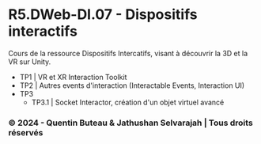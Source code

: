 # R5.DWeb-DI.07 - Dispositifs interactifs
Cours de la ressource Dispositifs Intercatifs, visant à découvrir la 3D et la VR sur Unity.

- TP1 | VR et XR Interaction Toolkit
- TP2 | Autres events d'interaction (Interactable Events, Interaction UI)
- TP3
    - TP3.1 | Socket Interactor, création d'un objet virtuel avancé

### &copy; 2024 - Quentin Buteau & Jathushan Selvarajah | Tous droits réservés
